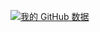 [![我的 GitHub 数据](https://github-readme-stats.vercel.app/api?username=hpc203&show_icons=true&theme=radical)]()
